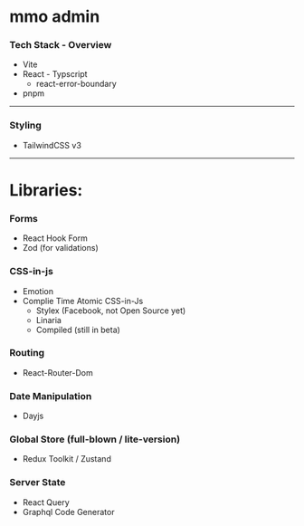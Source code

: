# mmo admin

### Tech Stack - Overview

- Vite
- React - Typscript
  - react-error-boundary
- pnpm

---

### Styling

- TailwindCSS v3

---

# Libraries:

### Forms

- React Hook Form
- Zod (for validations)

### CSS-in-js

- Emotion
- Complie Time Atomic CSS-in-Js
  - Stylex (Facebook, not Open Source yet)
  - Linaria
  - Compiled (still in beta)

### Routing

- React-Router-Dom

### Date Manipulation

- Dayjs

### Global Store (full-blown / lite-version)

- Redux Toolkit / Zustand

### Server State

- React Query
- Graphql Code Generator
